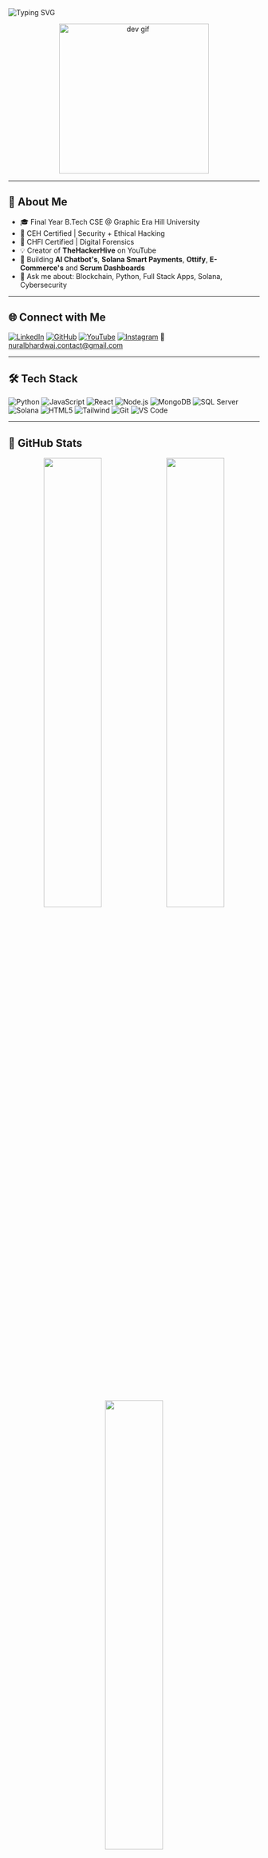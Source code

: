 <!-- banner -->
<img src="https://readme-typing-svg.herokuapp.com?font=Fira+Code&size=24&duration=3000&pause=1000&center=true&vCenter=true&width=900&lines=Hi+%F0%9F%91%8B%2C+I'm+Nural+Bhardwaj;Full-Stack+Developer+%7c+Cybersecurity+Enthusiast;Blockchain+%7c+AI+%26+Automation+Tools;Let's+Build+Something+Cool+Together!" alt="Typing SVG" />

<p align="center">
  <img src="https://media1.giphy.com/media/v1.Y2lkPTc5MGI3NjExZzQyaTd5cHE0OXdyOXp6NHprczQ4b2t1NXZ4YTJuZG9pandveDJibiZlcD12MV9pbnRlcm5hbF9naWZfYnlfaWQmY3Q9Zw/Rbst7XSD9K2dsazQTE/giphy.gif" width="300" alt="dev gif" />
</p>

---

## 🚀 About Me

- 🎓 Final Year B.Tech CSE @ Graphic Era Hill University  
- 🔐 CEH Certified | Security + Ethical Hacking
- 🔐 CHFI Certified | Digital Forensics
- 💡 Creator of **TheHackerHive** on YouTube  
- 🧠 Building **AI Chatbot's**, **Solana Smart Payments**, **Ottify**, **E-Commerce's** and **Scrum Dashboards**
- 💬 Ask me about: Blockchain, Python, Full Stack Apps, Solana, Cybersecurity

---

## 🌐 Connect with Me

[![LinkedIn](https://img.shields.io/badge/LinkedIn-blue?logo=linkedin&style=for-the-badge)](https://linkedin.com/in/nuralbhardwaj)
[![GitHub](https://img.shields.io/badge/GitHub-000?logo=github&style=for-the-badge)](https://github.com/NuralBhardwaj)
[![YouTube](https://img.shields.io/badge/YouTube-red?logo=youtube&style=for-the-badge)](https://youtube.com/@TheHackerHive)
[![Instagram](https://img.shields.io/badge/Instagram-purple?logo=instagram&style=for-the-badge)](https://instagram.com/thehackerhive)
📧 nuralbhardwaj.contact@gmail.com

---

## 🛠️ Tech Stack

![Python](https://img.shields.io/badge/Python-3776AB?logo=python&logoColor=white&style=for-the-badge)
![JavaScript](https://img.shields.io/badge/JavaScript-F7DF1E?logo=javascript&logoColor=black&style=for-the-badge)
![React](https://img.shields.io/badge/React-20232A?logo=react&logoColor=61DAFB&style=for-the-badge)
![Node.js](https://img.shields.io/badge/Node.js-339933?logo=node.js&logoColor=white&style=for-the-badge)
![MongoDB](https://img.shields.io/badge/MongoDB-47A248?logo=mongodb&logoColor=white&style=for-the-badge)
![SQL Server](https://img.shields.io/badge/SQL%20Server-CC2927?logo=microsoftsqlserver&logoColor=white&style=for-the-badge)
![Solana](https://img.shields.io/badge/Solana-9945FF?logo=solana&logoColor=white&style=for-the-badge)
![HTML5](https://img.shields.io/badge/HTML5-E34F26?logo=html5&logoColor=white&style=for-the-badge)
![Tailwind](https://img.shields.io/badge/Tailwind_CSS-38B2AC?logo=tailwind-css&logoColor=white&style=for-the-badge)
![Git](https://img.shields.io/badge/Git-F05032?logo=git&logoColor=white&style=for-the-badge)
![VS Code](https://img.shields.io/badge/VS_Code-007ACC?logo=visual-studio-code&logoColor=white&style=for-the-badge)

---

## 🧩 GitHub Stats

<p align="center">
  <img width="48%" src="https://github-readme-stats.vercel.app/api?username=NuralBhardwaj&show_icons=true&theme=tokyonight" />
  <img width="48%" src="https://github-readme-streak-stats.herokuapp.com?user=NuralBhardwaj&theme=tokyonight" />
</p>

<p align="center">
  <img width="48%" src="https://github-readme-stats.vercel.app/api/top-langs/?username=NuralBhardwaj&layout=compact&theme=tokyonight" />
</p>

---

## 🏆 GitHub Trophies

<p align="center">
  <img src="https://github-profile-trophy.vercel.app/?username=NuralBhardwaj&theme=gruvbox&no-bg=true&no-frame=true&margin-w=15&column=6" />
</p>

---

## 📦 Featured Projects

🔹 [**Solana Smart Payments**](https://github.com/NuralBhardwaj/SolanaSmartPayments)  
> 🔗 A secure blockchain-based dApp for payments using Phantom Wallet and Anchor  
> 🚀 Tech: Solana, Web3.js, Rust, HTML/CSS, Tailwind

🔹 [**AI Health Bot**](https://github.com/NuralBhardwaj/AI-HealthBot)  
> 🤖 AI chatbot to predict diseases from symptoms with CSV integration  
> 🚀 Tech: Python, HTML, JavaScript

🔹 [**Network Troubleshooting Simulator**](https://github.com/NuralBhardwaj/Network-Troubleshooting)  
> 🛠️ Python-based network simulator that mimics & resolves real LAN/WAN errors

---

## ⏱️ Wakatime Stats *(coding time tracker)*

<!-- Optional: Only works if you set up a Wakatime account -->
<!--
[![Wakatime Stats](https://github-readme-stats.vercel.app/api/wakatime?username=NuralBhardwaj&theme=tokyonight)](https://wakatime.com/@NuralBhardwaj)
-->

---

## 👁 Visitors Counter

<p align="left">
  <img src="https://komarev.com/ghpvc/?username=NuralBhardwaj&label=Profile+Views&color=brightgreen" alt="profile view counter"/>
</p>

---

## ✨ Fun Quote

> *"Code is like humor. When you have to explain it, it’s bad."* – Cory House  
> “Security is not a product, it's a process.” – Bruce Schneier

---

## 🤝 Let’s Collaborate

I’m open to collaborations on:
- 🌐 Full-Stack Web Projects  
- 🔐 Cybersecurity + Pentesting Tools  
- ⛓ Blockchain / Web3 / Solana dApps  
- 🤖 AI-powered automation tools

Ping me on [LinkedIn](https://linkedin.com/in/nuralbhardwaj) or raise an issue in any repo. Let's build something awesome! 🚀

---
